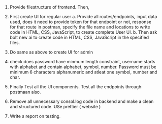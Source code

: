 1. Provide filestructure of frontend. Then,

2. First create UI for regular user
    a. Provide all routes/endpoints, input data used, does it need to provide token for that endpoint or not, response for that route in postman, specify the file name and locations to write code in HTML, CSS, JavaScript, to create complete User UI.
    b. Then ask bolt new ai to create code in HTML, CSS, JavaScript in the specified files.

3. Do same as above to create UI for admin

4. check does password have minmum length constraint, username starts with alphabet and contain alphabet, symbol, number. Password must be minimum 6 characters alphanumeric and atleat one symbol, number and char.

5. Finally Test all the UI components. Test all the endpoints through postmaan also.

6. Remove all unnecessary consol.log code in backend and make a clean and structured code. USe prettier ( website )

7. Write a report on testing.